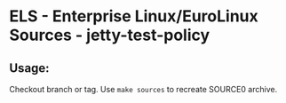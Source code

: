 # ELS - Enterprise Linux/EuroLinux Sources - jetty-test-policy
 
## Usage:
  Checkout branch or tag. Use `make sources` to recreate  SOURCE0 archive.
